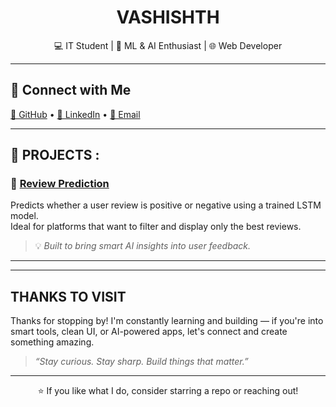 <h1 align="center">VASHISHTH</h1>

<p align="center">
  💻 IT Student | 🧠 ML & AI Enthusiast | 🌐 Web Developer  
</p>

---

## 🔗 Connect with Me

<p align="left">
  <a href="https://github.com/vashishth-182" target="_blank"> 🐙 GitHub</a> •
  <a href="https://www.linkedin.com/in/vashishth-prajapati-408222275"> 🔗 LinkedIn</a> •
  <a href="vashishth2025email@gmail.com" target="_blank"> 📧 Email</a>
</p>

---

## 🚀 PROJECTS :

### 🧠 [Review Prediction](https://github.com/vashishth-182/Review-Prediction)
Predicts whether a user review is positive or negative using a trained LSTM model.  
Ideal for platforms that want to filter and display only the best reviews.

> 💡 *Built to bring smart AI insights into user feedback.*

---

---

## THANKS TO VISIT

Thanks for stopping by! I'm constantly learning and building — if you're into smart tools, clean UI, or AI-powered apps, let's connect and create something amazing.

> *“Stay curious. Stay sharp. Build things that matter.”*

---

<p align="center">
  ⭐️ If you like what I do, consider starring a repo or reaching out!
</p>
